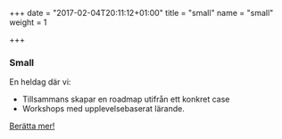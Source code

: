 +++
date = "2017-02-04T20:11:12+01:00"
title = "small"
name = "small"
weight = 1

+++

### Small
En heldag där vi:

* Tillsammans skapar en roadmap utifrån ett konkret case
* Workshops med upplevelsebaserat lärande.

[Berätta mer!](mailto:team@lixor.se?subject=Ber%C3%A4tta%20om%20Small&body=Hej%20Team%20Lixor!%20Jag%20vill%20g%C3%A4rna%20att%20ni%20h%C3%B6r%20av%20er%20till%20mig%20och%20ber%C3%A4ttar%20mer%20om%20Lixor%20Small.%20V%C3%A4nliga%20H%C3%A4lsningar%20(ditt%20namn%20h%C3%A4r))
